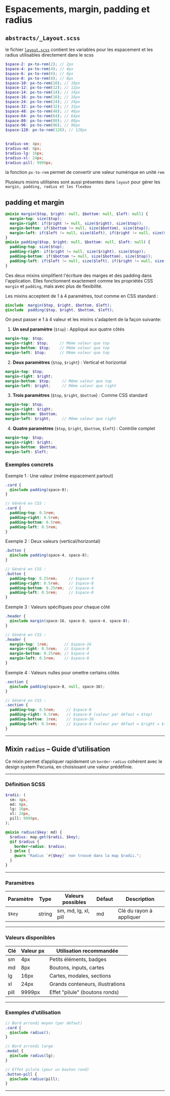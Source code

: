 # Espacements, margin, padding et radius

## `abstracts/_Layout.scss`

le fichier [`layout.scss`](https://github.com/Pecunia-App/pecunia-front/blob/feat/150-fondations-scss/src/styles/abstracts/_layout.scss) contient les variables pour les espacement et les radius utilisables directement dans le scss

```scss
$space-2: px-to-rem(2); // 2px
$space-4: px-to-rem(4); // 4px
$space-6: px-to-rem(6); // 6px
$space-8: px-to-rem(8); // 8px
$space-10: px-to-rem(10); // 10px
$space-12: px-to-rem(12); // 12px
$space-14: px-to-rem(14); // 14px
$space-16: px-to-rem(16); // 16px
$space-24: px-to-rem(24); // 24px
$space-32: px-to-rem(32); // 32px
$space-48: px-to-rem(48); // 48px
$space-64: px-to-rem(64); // 64px
$space-80: px-to-rem(80); // 80px
$space-96: px-to-rem(96); // 96px
$space-128: px-to-rem(128); // 128px

  
$radius-sm: 4px;
$radius-md: 8px;
$radius-lg: 16px;
$radius-xl: 24px;
$radius-pill: 9999px;
```

la fonction `px-to-rem` permet de convertir une valeur numérique en unité `rem`

Plusieurs mixins utilitaires sont aussi présentes dans `layout` pour gérer les `margin, padding, radius et les flexbox`

## padding et margin

```scss
@mixin margin($top, $right: null, $bottom: null, $left: null) {
  margin-top: size($top);
  margin-right: if($right != null, size($right), size($top));
  margin-bottom: if($bottom != null, size($bottom), size($top));
  margin-left: if($left != null, size($left), if($right != null, size($right), size($top)));
}
@mixin padding($top, $right: null, $bottom: null, $left: null) {
  padding-top: size($top);
  padding-right: if($right != null, size($right), size($top));
  padding-bottom: if($bottom != null, size($bottom), size($top));
  padding-left: if($left != null, size($left), if($right != null, size($right), size($top)));
}
```
Ces deux mixins simplifient l'écriture des marges et des padding dans l'application. Elles fonctionnent exactement comme les propriétés CSS  `margin`  et  `padding`, mais avec plus de flexibilité.

Les mixins acceptent de 1 à 4 paramètres, tout comme en CSS standard :

```scss
@include  margin($top, $right, $bottom, $left);
@include  padding($top, $right, $bottom, $left);
```
On peut passer e 1 à 4 valeur et les mixins s'adaptent de la façon suivante: 

1) **Un seul paramètre** (`$top`) : Appliqué aux quatre côtés

```scss
margin-top: $top;
margin-right: $top;     // Même valeur que top
margin-bottom: $top;    // Même valeur que top
margin-left: $top;      // Même valeur que top
```

2) **Deux paramètres** (`$top`, `$right`) : Vertical et horizontal

```scss
margin-top: $top;
margin-right: $right;
margin-bottom: $top;     // Même valeur que top
margin-left: $right;     // Même valeur que right
```

3) **Trois paramètres** (`$top`, `$right`, `$bottom`) : Comme CSS standard

```scss
margin-top: $top;
margin-right: $right;
margin-bottom: $bottom;
margin-left: $right;     // Même valeur que right
```

4) **Quatre paramètres** (`$top`, `$right`, `$bottom`, `$left`) : Contrôle complet

```scss
margin-top: $top;
margin-right: $right;
margin-bottom: $bottom;
margin-left: $left;
```

###  Exemples concrets

Exemple 1 : Une valeur (même espacement partout)

```scss
.card {
  @include padding(space-8);
}

// Généré en CSS :
.card {
  padding-top: 0.5rem;
  padding-right: 0.5rem;
  padding-bottom: 0.5rem;
  padding-left: 0.5rem;
}
```

Exemple 2 : Deux valeurs (vertical/horizontal)
```scss
.button {
  @include padding(space-4, space-8);
}

// Généré en CSS :
.button {
  padding-top: 0.25rem;     // $space-4
  padding-right: 0.5rem;    // $space-8
  padding-bottom: 0.25rem;  // $space-4
  padding-left: 0.5rem;     // $space-8
}
```

Exemple 3 : Valeurs spécifiques pour chaque côté
```scss
.header {
  @include margin(space-16, space-8, space-4, space-8);
}

// Généré en CSS :
.header {
  margin-top: 1rem;       // $space-16
  margin-right: 0.5rem;   // $space-8
  margin-bottom: 0.25rem; // $space-4
  margin-left: 0.5rem;    // $space-8
}
```

Exemple 4 : Valeurs nulles pour omettre certains côtés
```scss
.section {
  @include padding(space-8, null, space-16);
}

// Généré en CSS :
.section {
  padding-top: 0.5rem;     // $space-8
  padding-right: 0.5rem;   // $space-8 (valeur par défaut = $top)
  padding-bottom: 1rem;    // $space-16
  padding-left: 0.5rem;    // $space-8 (valeur par défaut = $right = $top)
}
```

---
## Mixin `radius` – Guide d’utilisation

Ce mixin permet d’appliquer rapidement un `border-radius` cohérent avec le design system Pecunia, en choisissant une valeur prédéfinie.

---

### Définition SCSS

```scss
$radii: (
  sm: 4px,
  md: 8px,
  lg: 16px,
  xl: 24px,
  pill: 9999px,
);

@mixin radius($key: md) {
  $radius: map.get($radii, $key);
  @if $radius {
    border-radius: $radius;
  } @else {
    @warn "Radius `#{$key}` non trouvé dans la map $radii.";
  }
}
```

---

### Paramètres

| Paramètre | Type   | Valeurs possibles      | Défaut | Description                  |
|-----------|--------|-----------------------|--------|------------------------------|
| `$key`    | string | sm, md, lg, xl, pill  | md     | Clé du rayon à appliquer     |

---

### Valeurs disponibles

| Clé   | Valeur px | Utilisation recommandée               |
|-------|-----------|---------------------------------------|
| sm    | 4px       | Petits éléments, badges               |
| md    | 8px       | Boutons, inputs, cartes               |
| lg    | 16px      | Cartes, modales, sections             |
| xl    | 24px      | Grands conteneurs, illustrations      |
| pill  | 9999px    | Effet "pilule" (boutons ronds)        |

---

### Exemples d’utilisation

```scss
// Bord arrondi moyen (par défaut)
.card {
  @include radius();
}

// Bord arrondi large
.modal {
  @include radius(lg);
}

// Effet pilule (pour un bouton rond)
.button-pill {
  @include radius(pill);
}
```
---
